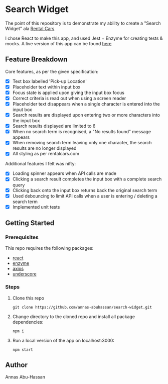 # Search Widget

The point of this repository is to demonstrate my ability to create a "Search Widget" ala [Rental Cars](www.rentalcars.com)

I chose React to make this app, and used Jest + Enzyme for creating tests & mocks.
A live version of this app can be found [here](https://aah-rentalcars.netlify.com)

## Feature Breakdown

Core features, as per the given specification:

- [x] Text box labelled 'Pick-up Location'
- [x] Placeholder text within input box
- [x] Focus state is applied upon giving the input box focus
- [x] Correct criteria is read out when using a screen reader
- [x] Placeholder text disappears when a single character is entered into the input box
- [x] Search results are displayed upon entering two or more characters into the input box
- [x] Search results displayed are limited to 6
- [x] When no search term is recognised, a "No results found" message appears
- [x] When removing search term leaving only one character, the search results are no longer displayed
- [x] All styling as per rentalcars.com

Additional features I felt was nifty:

- [x] Loading spinner appears when API calls are made
- [x] Clicking a search result completes the input box with a complete search query
- [x] Clicking back onto the input box returns back the original search term
- [x] Used debouncing to limit API calls when a user is entering / deleting a search term
- [x] Implemented unit tests

## Getting Started

### Prerequisites

This repo requires the following packages:

- [react](https://www.npmjs.com/package/react)
- [enzyme](https://www.npmjs.com/package/enzyme)
- [axios](https://www.npmjs.com/package/axios)
- [underscore](https://www.npmjs.com/package/underscore)

### Steps

1. Clone this repo

   ```
   git clone https://github.com/annas-abuhassan/search-widget.git
   ```

2. Change directory to the cloned repo and install all package dependencies:

   ```
   npm i
   ```

3. Run a local version of the app on localhost:3000:

   ```
   npm start
   ```

## Author

Annas Abu-Hassan
